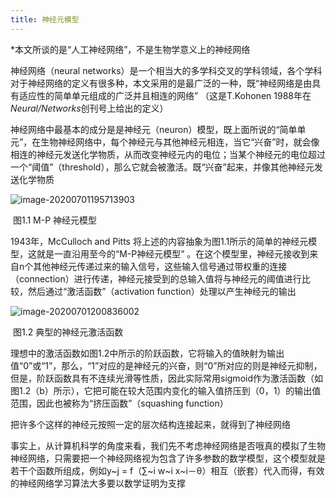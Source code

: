 ```yaml
---
title: 神经元模型
---
```


*本文所谈的是“人工神经网络”，不是生物学意义上的神经网络

  神经网络（neural networks）是一个相当大的多学科交叉的学科领域，各个学科对于神经网络的定义有很多种，本文采用的是最广泛的一种，既“神经网络是由具有适应性的简单单元组成的广泛并且相连的网络” （这是T.Kohonen 1988年在*Neural/Networks*创刊号上给出的定义）

  神经网络中最基本的成分是是神经元（neuron）模型，既上面所说的“简单单元”，在生物神经网络中，每个神经元与其他神经元相连，当它“兴奋”时，就会像相连的神经元发送化学物质，从而改变神经元内的电位；当某个神经元的电位超过一个“阈值”（threshold），那么它就会被激活。既“兴奋”起来，并像其他神经元发送化学物质



![image-20200701195713903](https://image0.cdn.mtrstatic.tk/vpic1.png)

​                                                             图1.1      M-P 神经元模型

  1943年，McCulloch and Pitts 将上述的内容抽象为图1.1所示的简单的神经元模型，这就是一直沿用至今的“M-P神经元模型” 。在这个模型里，神经元接收到来自n个其他神经元传递过来的输入信号，这些输入信号通过带权重的连接（connection）进行传递，神经元接受到的总输入值将与神经元的阈值进行比较，然后通过“激活函数”（activation function）处理以产生神经元的输出

![image-20200701200836002](https://image0.cdn.mtrstatic.tk/vpic2.png)

​                                                            图1.2      典型的神经元激活函数

  理想中的激活函数如图1.2中所示的阶跃函数，它将输入的值映射为输出值“0”或“1”，那么，“1”对应的是神经元的兴奋，则“0”所对应的则是神经元抑制，但是，阶跃函数具有不连续光滑等性质，因此实际常用sigmoid作为激活函数（如图1.2（b）所示），它把可能在较大范围内变化的输入值挤压到（0，1）的输出值范围，因此也被称为“挤压函数”（squashing function）

  把许多个这样的神经元按照一定的层次结构连接起来，就得到了神经网络

  事实上，从计算机科学的角度来看，我们先不考虑神经网络是否哦真的模拟了生物神经网络，只需要把一个神经网络视为包含了许多参数的数学模型，这个模型就是若干个函数所组成，例如y~j = f（∑~i w~i x~i－θ）相互（嵌套）代入而得，有效的神经网络学习算法大多要以数学证明为支撑





